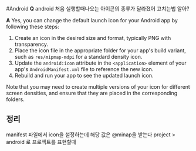 #Android 
**Q**
android 처음 실행할때나오는 아이콘의 종류가 달라졌어 고치는법 알아?

**A**
Yes, you can change the default launch icon for your Android app by following these steps:

1.  Create an icon in the desired size and format, typically PNG with transparency.
2.  Place the icon file in the appropriate folder for your app's build variant, such as `res/mipmap-mdpi` for a standard density icon.
3.  Update the `android:icon` attribute in the `<application>` element of your app's `AndroidManifest.xml` file to reference the new icon.
4.  Rebuild and run your app to see the updated launch icon.

Note that you may need to create multiple versions of your icon for different screen densities, and ensure that they are placed in the corresponding folders.

## 정리
manifest 파일에서 icon을 설정하는데
해당 값은 @minap을 받는다
project > android 로 프로젝트를 표현할때 